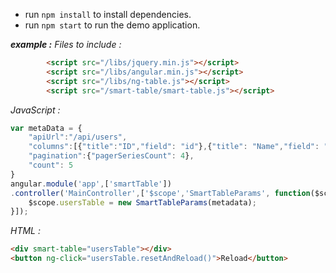 - run `npm install` to install dependencies.
- run `npm start` to run the demo application.

***example :***
*Files to include :*
```html
        <script src="/libs/jquery.min.js"></script>
        <script src="/libs/angular.min.js"></script>
        <script src="/libs/ng-table.js"></script>
        <script src="/smart-table/smart-table.js"></script>
```
*JavaScript :*
```javascript
var metaData = {
    "apiUrl":"/api/users",
    "columns":[{"title":"ID","field": "id"},{"title": "Name","field": "name"}],
    "pagination":{"pagerSeriesCount": 4},
    "count": 5
}
angular.module('app',['smartTable'])
.controller('MainController',['$scope','SmartTableParams', function($scope,SmartTableParams){
    $scope.usersTable = new SmartTableParams(metadata);
}]);
```
*HTML :*
```html
<div smart-table="usersTable"></div>
<button ng-click="usersTable.resetAndReload()">Reload</button>
```